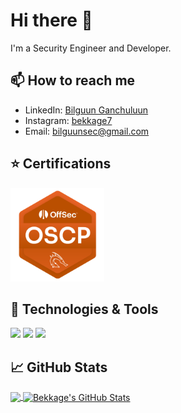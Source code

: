 # Hi there 👋

I'm a Security Engineer and Developer.

## 📫 How to reach me

- LinkedIn: [Bilguun Ganchuluun](https://www.linkedin.com/in/bilguun-ganchuluun-61b7141b0)
- Instagram: [bekkage7](https://www.instagram.com/bekkage7)
- Email: [bilguunsec@gmail.com](mailto:bilguunsec@gmail.com)

## ⭐ Certifications
<img src="https://raw.githubusercontent.com/bekkage/bekkage/main/img/fa54f767-4ff0-4fc6-91c4-40555ba62545.png" width="150">

## 🔧 Technologies & Tools

![](https://img.shields.io/badge/Editor-VS_Code-informational?style=flat&logo=visual-studio-code&logoColor=white&color=2bbc8a)
![](https://img.shields.io/badge/Code-Python-informational?style=flat&logo=python&logoColor=white&color=2bbc8a)
![](https://img.shields.io/badge/Code-JavaScript-informational?style=flat&logo=javascript&logoColor=white&color=2bbc8a)

## &#x1f4c8; GitHub Stats

<a href="https://github.com/bekkage/bekkage">
  <img align="center" src="https://github-readme-stats.vercel.app/api/top-langs/?username=bekkage&hide=html,css&theme=radical" />
</a>

<a href="https://github.com/bekkage/bekkage">
  <img align="center" src="https://github-readme-stats.vercel.app/api?username=bekkage&show_icons=true&line_height=27&count_private=true&theme=radical" alt="Bekkage's GitHub Stats" />
</a>
